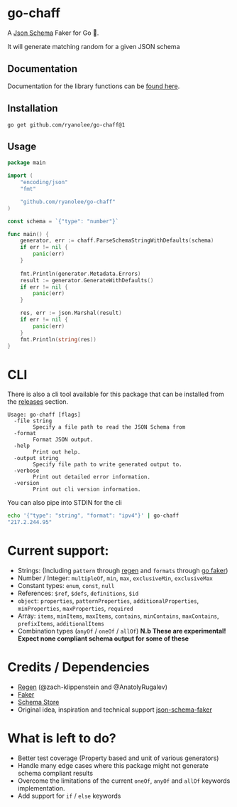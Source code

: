 # go-chaff
A [Json Schema](https://json-schema.org/) Faker for Go 🙈.

It will generate matching random for a given JSON schema

## Documentation
Documentation for the library functions can be [found here](https://pkg.go.dev/github.com/ryanolee/go-chaff).

## Installation
```go get github.com/ryanolee/go-chaff@1```

## Usage
```go
package main

import (
	"encoding/json"
	"fmt"

	"github.com/ryanolee/go-chaff"
)

const schema = `{"type": "number"}`

func main() {
	generator, err := chaff.ParseSchemaStringWithDefaults(schema)
	if err != nil {
		panic(err)
	}
	
	fmt.Println(generator.Metadata.Errors)
	result := generator.GenerateWithDefaults()
	if err != nil {
		panic(err)
	}

	res, err := json.Marshal(result)
	if err != nil {
		panic(err)
	}
	fmt.Println(string(res))
}
```

# CLI
There is also a cli tool available for this package that can be installed from the [releases](https://github.com/ryanolee/go-chaff/releases) section.
```
Usage: go-chaff [flags]
  -file string
        Specify a file path to read the JSON Schema from
  -format
        Format JSON output.
  -help
        Print out help.
  -output string
        Specify file path to write generated output to.
  -verbose
        Print out detailed error information.
  -version
        Print out cli version information.
```

You can also pipe into STDIN for the cli
```bash
echo '{"type": "string", "format": "ipv4"}' | go-chaff
"217.2.244.95"
```

# Current support:
 * Strings: (Including `pattern` through [regen](https://github.com/zach-klippenstein/goregen/blob/master/regen.go) and `formats` through [go faker](https://github.com/go-faker/faker))
 * Number / Integer: `multipleOf`, `min`, `max`, `exclusiveMin`, `exclusiveMax`
 * Constant types: `enum`, `const`, `null`
 * References: `$ref`, `$defs`, `definitions`, `$id` 
 * `object`: `properties`, `patternProperties`, `additionalProperties`, `minProperties`, `maxProperties`, `required`
 * Array: `items`, `minItems`, `maxItems`, `contains`, `minContains`, `maxContains`, `prefixItems`, `additionalItems`
 * Combination types (`anyOf` / `oneOf` / `allOf`) **N.b These are experimental! Expect none compliant schema output for some of these**

# Credits / Dependencies
 * [Regen](https://github.com/zach-klippenstein/goregen) (@zach-klippenstein and @AnatolyRugalev)
 * [Faker](https://github.com/go-faker/faker)
 * [Schema Store](https://github.com/SchemaStore/schemastore)
 * Original idea, inspiration and technical support [json-schema-faker](https://github.com/json-schema-faker/json-schema-faker)

# What is left to do?
 * Better test coverage (Property based and unit of various generators)
 * Handle many edge cases where this package might not generate schema compliant results
 * Overcome the limitations of the current `oneOf`, `anyOf` and `allOf` keywords implementation.
 * Add support for `if` / `else` keywords

 
